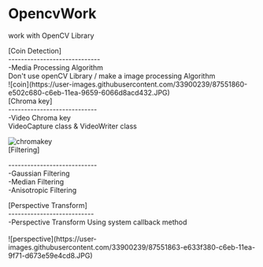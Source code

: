 # OpencvWork
work with OpenCV Library<div>
<div>
[Coin Detection]<div>
-----------------------------<div>
-Media Processing Algorithm <div>
Don't use openCV Library / make a image processing Algorithm <div>
![coin](https://user-images.githubusercontent.com/33900239/87551860-e502c680-c6eb-11ea-9659-6066d8acd432.JPG)
<br>
[Chroma key]<div>
----------------------------<div>
-Video Chroma key<div>
VideoCapture class & VideoWriter class<div>

![chromakey](https://user-images.githubusercontent.com/33900239/87551867-e7652080-c6eb-11ea-8995-f9c5d58db56c.jpg)
<br>
[Filtering] <div>
----------------------------<div>
-Gaussian Filtering<div>
-Median Filtering<div>
-Anisotropic Filtering<div>
<div>
[Perspective Transform]<div>
---------------------------<div>
-Perspective Transform Using system callback method<div>
<br>
![perspective](https://user-images.githubusercontent.com/33900239/87551863-e633f380-c6eb-11ea-9f71-d673e59e4cd8.JPG)

